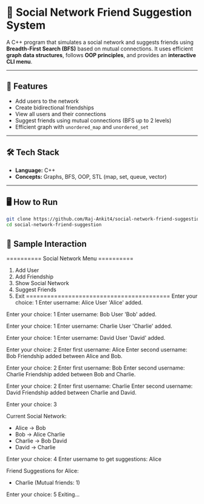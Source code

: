 # 👥 Social Network Friend Suggestion System

A C++ program that simulates a social network and suggests friends using **Breadth-First Search (BFS)** based on mutual connections. It uses efficient **graph data structures**, follows **OOP principles**, and provides an **interactive CLI menu**.

---

## 🚀 Features

- Add users to the network
- Create bidirectional friendships
- View all users and their connections
- Suggest friends using mutual connections (BFS up to 2 levels)
- Efficient graph with `unordered_map` and `unordered_set`

---

## 🛠 Tech Stack

- **Language:** C++
- **Concepts:** Graphs, BFS, OOP, STL (map, set, queue, vector)

---

## 🖥️ How to Run

```bash
git clone https://github.com/Raj-Ankit4/social-network-friend-suggestion.git
cd social-network-friend-suggestion

```
## 📸 Sample Interaction
========== Social Network Menu ==========
1. Add User
2. Add Friendship
3. Show Social Network
4. Suggest Friends
5. Exit
=========================================
Enter your choice: 1
Enter username: Alice
User 'Alice' added.

Enter your choice: 1
Enter username: Bob
User 'Bob' added.

Enter your choice: 1
Enter username: Charlie
User 'Charlie' added.

Enter your choice: 1
Enter username: David
User 'David' added.

Enter your choice: 2
Enter first username: Alice
Enter second username: Bob
Friendship added between Alice and Bob.

Enter your choice: 2
Enter first username: Bob
Enter second username: Charlie
Friendship added between Bob and Charlie.

Enter your choice: 2
Enter first username: Charlie
Enter second username: David
Friendship added between Charlie and David.

Enter your choice: 3

Current Social Network:
- Alice → Bob
- Bob → Alice Charlie
- Charlie → Bob David
- David → Charlie

Enter your choice: 4
Enter username to get suggestions: Alice

Friend Suggestions for Alice:
- Charlie (Mutual friends: 1)

Enter your choice: 5
Exiting...

